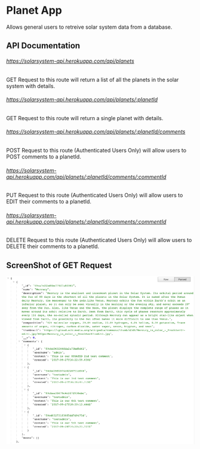 # Planet App

Allows general users to retreive solar system data from a database.

## API Documentation

###### https://solarsystem-api.herokuapp.com/api/planets
GET Request to this route will return a list of all the planets in the solar system with details. 


###### https://solarsystem-api.herokuapp.com/api/planets/:planetId
GET Request to this route will return a single planet with details.


###### https://solarsystem-api.herokuapp.com/api/planets/:planetId/comments
POST Request to this route (Authenticated Users Only) will allow users to POST comments to a planetId. 


###### https://solarsystem-api.herokuapp.com/api/planets/:planetId/comments/:commentId
PUT Request to this route (Authenticated Users Only) will allow users to EDIT their comments to a planetId. 


###### https://solarsystem-api.herokuapp.com/api/planets/:planetId/comments/:commentId
DELETE Request to this route (Authenticated Users Only) will allow users to DELETE their comments to a planetId. 

## ScreenShot of GET Request

<img src="./ScreenShot.png">